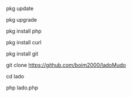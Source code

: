 pkg update

pkg upgrade

pkg install php

pkg install curl

pkg install git

git clone https://github.com/boim2000/ladoMudo

cd lado

php lado.php

